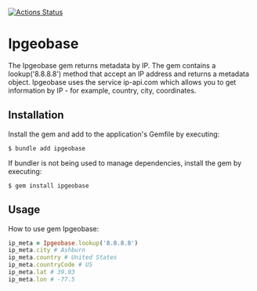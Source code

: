 [![Actions Status](https://github.com/kalash-job/ipgeobase/workflows/Ipgeobase/badge.svg)](https://github.com/kalash-job/ipgeobase/actions)

# Ipgeobase

The Ipgeobase gem returns metadata by IP. The gem contains a lookup('8.8.8.8') method that accept an IP address and returns a metadata object.
Ipgeobase uses the service ip-api.com which allows you to get information by IP - for example, country, city, coordinates.

## Installation

Install the gem and add to the application's Gemfile by executing:

    $ bundle add ipgeobase

If bundler is not being used to manage dependencies, install the gem by executing:

    $ gem install ipgeobase

## Usage
How to use gem Ipgeobase:
```ruby
ip_meta = Ipgeobase.lookup('8.8.8.8')
ip_meta.city # Ashburn
ip_meta.country # United States
ip_meta.countryCode # US
ip_meta.lat # 39.03
ip_meta.lon # -77.5
```